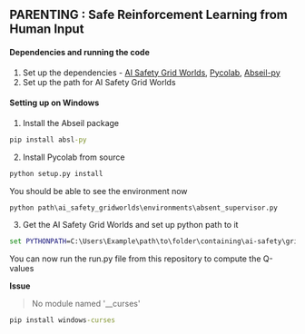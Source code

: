 ## PARENTING : Safe Reinforcement Learning from Human Input

#### Dependencies and running the code
1. Set up the dependencies - [AI Safety Grid Worlds](https://github.com/deepmind/ai-safety-gridworlds), [Pycolab](https://github.com/deepmind/pycolab), [Abseil-py](https://github.com/abseil/abseil-py)
2. Set up the path for AI Safety Grid Worlds

#### Setting up on Windows
1. Install the Abseil package
```cmd
pip install absl-py
```

2. Install Pycolab from source
```cmd
python setup.py install
```

You should be able to see the environment now
```cmd
python path\ai_safety_gridworlds\environments\absent_supervisor.py
```

3. Get the AI Safety Grid Worlds and set up python path to it
```cmd
set PYTHONPATH=C:\Users\Example\path\to\folder\containing\ai-safety\gridwordls\
```

You can now run the run.py file from this repository to compute the Q-values



**Issue**
>No module named '__curses'
```cmd
pip install windows-curses
